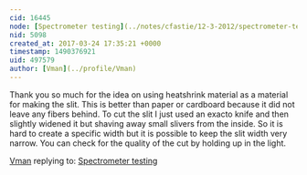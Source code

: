```yaml
---
cid: 16445
node: [Spectrometer testing](../notes/cfastie/12-3-2012/spectrometer-testing)
nid: 5098
created_at: 2017-03-24 17:35:21 +0000
timestamp: 1490376921
uid: 497579
author: [Vman](../profile/Vman)
---
```


Thank you so much for the idea on using heatshrink material as a material for making the slit. This is better than paper or cardboard because it did not leave any fibers behind. To cut the slit I just used an exacto knife and then slightly widened it but shaving away small slivers from the inside. So it is hard to create a specific width but it is possible to keep the slit width very narrow. You can check for the quality of the cut by holding up in the light.

[Vman](../profile/Vman) replying to: [Spectrometer testing](../notes/cfastie/12-3-2012/spectrometer-testing)

